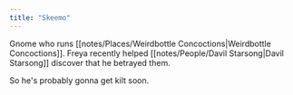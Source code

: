 ```yaml
---
title: "Skeemo"
---
```

Gnome who runs [[notes/Places/Weirdbottle Concoctions|Weirdbottle Concoctions]]. Freya recently helped [[notes/People/Davil Starsong|Davil Starsong]] discover that he betrayed them.

So he's probably gonna get kilt soon.

